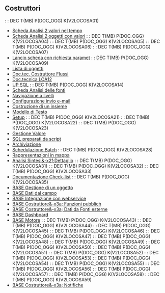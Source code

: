 ## Costruttori
 :  : DEC T(MB) P(DOC_OGG) K(V2LOCOSA01)
- [Scheda Analisi 2 valori nel tempo](Sorgenti/V2/LOCOS/V2LOCOSA02)
- [Scheda Analisi 2 oggetti con valori](Sorgenti/V2/LOCOS/V2LOCOSA03)
 :  : DEC T(MB) P(DOC_OGG) K(V2LOCOSA04)
 :  : DEC T(MB) P(DOC_OGG) K(V2LOCOSA05)
 :  : DEC T(MB) P(DOC_OGG) K(V2LOCOSA06)
 :  : DEC T(MB) P(DOC_OGG) K(V2LOCOSA07)
- [Lancio scheda con richiesta paramet](Sorgenti/V2/LOCOS/V2LOCOSA08)
 :  : DEC T(MB) P(DOC_OGG) K(V2LOCOSA09)
- [Lista di oggetti](Sorgenti/V2/LOCOS/V2LOCOSA10)
- [Doc.tec. Costruttore Flussi](Sorgenti/V2/LOCOS/V2LOCOSA11)
- [Doc.tecnica LOA12](Sorgenti/V2/LOCOS/V2LOCOSA12)
- [UP SQL](Sorgenti/V2/LOCOS/V2LOCOSA13)
 :  : DEC T(MB) P(DOC_OGG) K(V2LOCOSA14)
- [Scheda Analisi delle fonti](Sorgenti/V2/LOCOS/V2LOCOSA15)
- [Navigazione a livelli](Sorgenti/V2/LOCOS/V2LOCOSA16)
- [Configurazione invio e-mail](Sorgenti/V2/LOCOS/V2LOCOSA17)
- [Costruzione di un insieme](Sorgenti/V2/LOCOS/V2LOCOSA18)
- [Modello di Testo](Sorgenti/V2/LOCOS/V2LOCOSA19)
- [Setup](Sorgenti/V2/LOCOS/V2LOCOSA20)
 :  : DEC T(MB) P(DOC_OGG) K(V2LOCOSA21)
 :  : DEC T(MB) P(DOC_OGG) K(V2LOCOSA22)
 :  : DEC T(MB) P(DOC_OGG) K(V2LOCOSA23)
- [Gestione Valore](Sorgenti/V2/LOCOS/V2LOCOSA24)
- [SQL preparati da script](Sorgenti/V2/LOCOS/V2LOCOSA25)
- [Archiviazione](Sorgenti/V2/LOCOS/V2LOCOSA26)
- [Schedulazione Batch](Sorgenti/V2/LOCOS/V2LOCOSA27)
 :  : DEC T(MB) P(DOC_OGG) K(V2LOCOSA28)
- [Rappresentazioni in mappa](Sorgenti/V2/LOCOS/V2LOCOSA29)
- [Analisi Sintesi&-x2f;Dettaglio](Sorgenti/V2/LOCOS/V2LOCOSA30)
 :  : DEC T(MB) P(DOC_OGG) K(V2LOCOSA31)
 :  : DEC T(MB) P(DOC_OGG) K(V2LOCOSA32)
 :  : DEC T(MB) P(DOC_OGG) K(V2LOCOSA33)
- [Documentazione Check-list](Sorgenti/V2/LOCOS/V2LOCOSA34)
 :  : DEC T(MB) P(DOC_OGG) K(V2LOCOSA35)
- [BASE Gestione di un oggetto](Sorgenti/V2/LOCOS/V2LOCOSA36)
- [BASE Dati dal campo](Sorgenti/V2/LOCOS/V2LOCOSA37)
- [BASE Integrazione con webservice](Sorgenti/V2/LOCOS/V2LOCOSA38)
- [BASE Costruttore&-x3a; Funzioni pubblich](Sorgenti/V2/LOCOS/V2LOCOSA39)
- [BASE Costruttore&-x3a; Dati da Fonti esterne](Sorgenti/V2/LOCOS/V2LOCOSA40)
- [BASE Dashboard](Sorgenti/V2/LOCOS/V2LOCOSA41)
- [BASE Motore](Sorgenti/V2/LOCOS/V2LOCOSA42)
 :  : DEC T(MB) P(DOC_OGG) K(V2LOCOSA43)
 :  : DEC T(MB) P(DOC_OGG) K(V2LOCOSA44)
 :  : DEC T(MB) P(DOC_OGG) K(V2LOCOSA45)
 :  : DEC T(MB) P(DOC_OGG) K(V2LOCOSA46)
 :  : DEC T(MB) P(DOC_OGG) K(V2LOCOSA47)
 :  : DEC T(MB) P(DOC_OGG) K(V2LOCOSA48)
 :  : DEC T(MB) P(DOC_OGG) K(V2LOCOSA49)
 :  : DEC T(MB) P(DOC_OGG) K(V2LOCOSA50)
 :  : DEC T(MB) P(DOC_OGG) K(V2LOCOSA51)
 :  : DEC T(MB) P(DOC_OGG) K(V2LOCOSA52)
 :  : DEC T(MB) P(DOC_OGG) K(V2LOCOSA53)
 :  : DEC T(MB) P(DOC_OGG) K(V2LOCOSA54)
 :  : DEC T(MB) P(DOC_OGG) K(V2LOCOSA55)
 :  : DEC T(MB) P(DOC_OGG) K(V2LOCOSA56)
 :  : DEC T(MB) P(DOC_OGG) K(V2LOCOSA57)
 :  : DEC T(MB) P(DOC_OGG) K(V2LOCOSA58)
 :  : DEC T(MB) P(DOC_OGG) K(V2LOCOSA59)
- [BASE Costruttore&-x3a; Notifiche](Sorgenti/V2/LOCOS/V2LOCOSA60)
